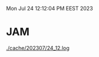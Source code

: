 Mon Jul 24 12:12:04 PM EEST 2023
# JAM
<a href='./cache/202307/24_12.log'>./cache/202307/24_12.log</a>
